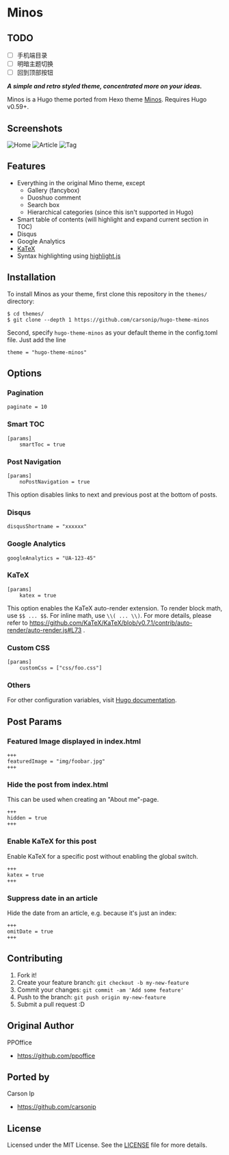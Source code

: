 # Minos

## TODO

- [ ] 手机端目录
- [ ] 明暗主题切换
- [ ] 回到顶部按钮

**_A simple and retro styled theme, concentrated more on your ideas._**

Minos is a Hugo theme ported from Hexo theme [Minos](https://github.com/ppoffice/hexo-theme-minos). Requires Hugo v0.59+.

## Screenshots

![Home](https://cdn.rawgit.com/carsonip/hugo-theme-minos/cb2cdd88/images/screenshot.png)
![Article](https://cdn.rawgit.com/carsonip/hugo-theme-minos/cb2cdd88/images/article.png)
![Tag](https://cdn.rawgit.com/carsonip/hugo-theme-minos/cb2cdd88/images/tag.png)

## Features

* Everything in the original Mino theme, except
    * Gallery (fancybox)
    * Duoshuo comment
    * Search box
    * Hierarchical categories (since this isn't supported in Hugo)
* Smart table of contents (will highlight and expand current section in TOC)
* Disqus
* Google Analytics
* [KaTeX](https://github.com/Khan/KaTeX)
* Syntax highlighting using [highlight.js](https://github.com/isagalaev/highlight.js)

## Installation

To install Minos as your theme, first clone this repository in the `themes/` directory:

```
$ cd themes/
$ git clone --depth 1 https://github.com/carsonip/hugo-theme-minos
```

Second, specify `hugo-theme-minos` as your default theme in the config.toml file. Just add the line

```
theme = "hugo-theme-minos"
```

## Options

### Pagination
```
paginate = 10
```

### Smart TOC
```
[params]
    smartToc = true
```

### Post Navigation
```
[params]
    noPostNavigation = true
```

This option disables links to next and previous post at the bottom of posts.

### Disqus
```
disqusShortname = "xxxxxx"
```

### Google Analytics
```
googleAnalytics = "UA-123-45"
```

### KaTeX
```
[params]
    katex = true
```

This option enables the KaTeX auto-render extension. To render block math, use `$$ ... $$`. For inline math, use `\\( ... \\)`. For more details, please refer to https://github.com/KaTeX/KaTeX/blob/v0.7.1/contrib/auto-render/auto-render.js#L73 .

### Custom CSS
```
[params]
    customCss = ["css/foo.css"]
```

### Others

For other configuration variables, visit [Hugo documentation](https://gohugo.io/overview/configuration/#configuration-variables).

## Post Params

### Featured Image displayed in index.html
```
+++
featuredImage = "img/foobar.jpg"
+++
```

### Hide the post from index.html
This can be used when creating an "About me"-page.
```
+++
hidden = true
+++
```

### Enable KaTeX for this post
Enable KaTeX for a specific post without enabling the global switch.
```
+++
katex = true
+++
```

### Suppress date in an article
Hide the date from an article, e.g. because it's just an index:
```
+++
omitDate = true
+++
```

## Contributing

1. Fork it!
2. Create your feature branch: `git checkout -b my-new-feature`
3. Commit your changes: `git commit -am 'Add some feature'`
4. Push to the branch: `git push origin my-new-feature`
5. Submit a pull request :D

## Original Author

PPOffice

* https://github.com/ppoffice

## Ported by

Carson Ip

* https://github.com/carsonip

## License

Licensed under the MIT License. See the [LICENSE](https://github.com/carsonip/hugo-theme-minos/blob/master/LICENSE.md) file for more details.

